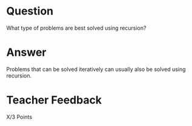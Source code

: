 # Question

What type of problems are best solved using recursion?

# Answer
Problems that can be solved iteratively can usually also be solved using recursion.

# Teacher Feedback

X/3 Points